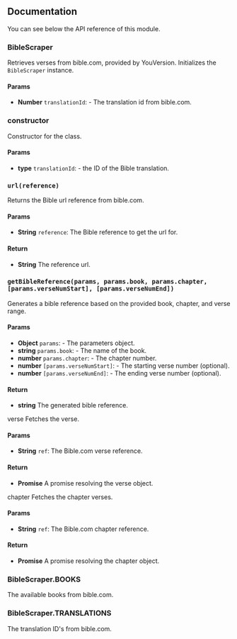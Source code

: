 ## Documentation

You can see below the API reference of this module.

### BibleScraper

Retrieves verses from bible.com, provided by YouVersion. Initializes the `BibleScraper` instance.

#### Params

- **Number** `translationId`: - The translation id from bible.com.

### constructor

Constructor for the class.

#### Params

- **type** `translationId`: - the ID of the Bible translation.

### `url(reference)`
Returns the Bible url reference from bible.com.

#### Params

- **String** `reference`: The Bible reference to get the url for.

#### Return
- **String** The reference url.

### `getBibleReference(params, params.book, params.chapter, [params.verseNumStart], [params.verseNumEnd])`
Generates a bible reference based on the provided book, chapter, and verse range.

#### Params

- **Object** `params`: - The parameters object.
- **string** `params.book`: - The name of the book.
- **number** `params.chapter`: - The chapter number.
- **number** `[params.verseNumStart]`: - The starting verse number (optional).
- **number** `[params.verseNumEnd]`: - The ending verse number (optional).

#### Return
- **string** The generated bible reference.

verse
Fetches the verse.

#### Params

- **String** `ref`: The Bible.com verse reference.

#### Return
- **Promise** A promise resolving the verse object.

chapter
Fetches the chapter verses.

#### Params

- **String** `ref`: The Bible.com chapter reference.

#### Return
- **Promise** A promise resolving the chapter object.

### BibleScraper.BOOKS

The available books from bible.com.

### BibleScraper.TRANSLATIONS

The translation ID's from bible.com.

